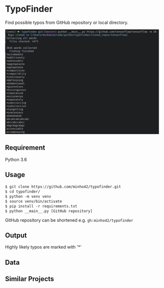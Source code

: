 # TypoFinder

Find possible typos from GitHub repository or local directory.

![](https://github.com/minho42/typofinder/blob/master/screenshot.png)

## Requirement

Python 3.6

## Usage

```
$ git clone https://github.com/minho42/typofinder.git
$ cd typofinder/
$ python -m venv venv
$ source venv/bin/activate
$ pip install -r requirements.txt
$ python __main__.py [GitHub repository]
```

GitHub repository can be shortened e.g. `gh:minho42/typofinder`

## Output

Highly likely typos are marked with '\*'

## Data

## Similar Projects
